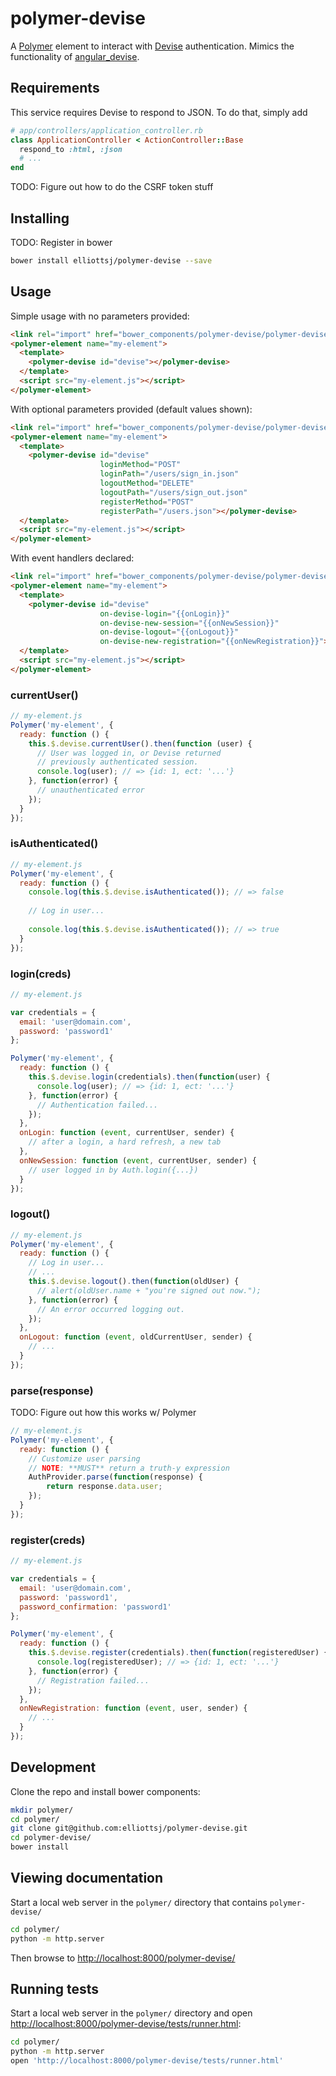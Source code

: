 polymer-devise
==============

A [Polymer][polymer] element to interact with [Devise][devise] authentication. 
Mimics the functionality of [angular_devise][].

## Requirements

This service requires Devise to respond to JSON. To do that, simply add

```ruby
# app/controllers/application_controller.rb
class ApplicationController < ActionController::Base
  respond_to :html, :json
  # ...
end
```

TODO: Figure out how to do the CSRF token stuff

## Installing

TODO: Register in bower

```bash
bower install elliottsj/polymer-devise --save
```

## Usage

Simple usage with no parameters provided:

```html
<link rel="import" href="bower_components/polymer-devise/polymer-devise.html">
<polymer-element name="my-element">
  <template>
    <polymer-devise id="devise"></polymer-devise>
  </template>
  <script src="my-element.js"></script>
</polymer-element>
```

With optional parameters provided (default values shown):

```html
<link rel="import" href="bower_components/polymer-devise/polymer-devise.html">
<polymer-element name="my-element">
  <template>
    <polymer-devise id="devise"
                    loginMethod="POST"
                    loginPath="/users/sign_in.json"
                    logoutMethod="DELETE"
                    logoutPath="/users/sign_out.json"
                    registerMethod="POST"
                    registerPath="/users.json"></polymer-devise>
  </template>
  <script src="my-element.js"></script>
</polymer-element>
```

With event handlers declared:

```html
<link rel="import" href="bower_components/polymer-devise/polymer-devise.html">
<polymer-element name="my-element">
  <template>
    <polymer-devise id="devise"
                    on-devise-login="{{onLogin}}"
                    on-devise-new-session="{{onNewSession}}"
                    on-devise-logout="{{onLogout}}"
                    on-devise-new-registration="{{onNewRegistration}}"></polymer-devise>
  </template>
  <script src="my-element.js"></script>
</polymer-element>
```

### currentUser()

```javascript
// my-element.js
Polymer('my-element', {
  ready: function () {
    this.$.devise.currentUser().then(function (user) {
      // User was logged in, or Devise returned
      // previously authenticated session.
      console.log(user); // => {id: 1, ect: '...'}
    }, function(error) {
      // unauthenticated error
    });
  }
});
```

### isAuthenticated()

```javascript
// my-element.js
Polymer('my-element', {
  ready: function () {
    console.log(this.$.devise.isAuthenticated()); // => false
    
    // Log in user...
    
    console.log(this.$.devise.isAuthenticated()); // => true
  }
});
```

### login(creds)

```javascript
// my-element.js

var credentials = {
  email: 'user@domain.com',
  password: 'password1'
};

Polymer('my-element', {
  ready: function () {
    this.$.devise.login(credentials).then(function(user) {
      console.log(user); // => {id: 1, ect: '...'}
    }, function(error) {
      // Authentication failed...
    });
  },
  onLogin: function (event, currentUser, sender) {
    // after a login, a hard refresh, a new tab
  },
  onNewSession: function (event, currentUser, sender) {
    // user logged in by Auth.login({...})
  }
});
```

### logout()

```javascript
// my-element.js
Polymer('my-element', {
  ready: function () {
    // Log in user...
    // ...
    this.$.devise.logout().then(function(oldUser) {
      // alert(oldUser.name + "you're signed out now.");
    }, function(error) {
      // An error occurred logging out.
    });
  },
  onLogout: function (event, oldCurrentUser, sender) {
    // ...
  }
});
```

### parse(response)

TODO: Figure out how this works w/ Polymer

```javascript
// my-element.js
Polymer('my-element', {
  ready: function () {
    // Customize user parsing
    // NOTE: **MUST** return a truth-y expression
    AuthProvider.parse(function(response) {
        return response.data.user;
    });
  }
});
```

### register(creds)

```javascript
// my-element.js

var credentials = {
  email: 'user@domain.com',
  password: 'password1',
  password_confirmation: 'password1'
};

Polymer('my-element', {
  ready: function () {
    this.$.devise.register(credentials).then(function(registeredUser) {
      console.log(registeredUser); // => {id: 1, ect: '...'}
    }, function(error) {
      // Registration failed...
    });
  },
  onNewRegistration: function (event, user, sender) {
    // ...
  }
});
```

## Development

Clone the repo and install bower components:

```bash
mkdir polymer/
cd polymer/
git clone git@github.com:elliottsj/polymer-devise.git
cd polymer-devise/
bower install
```

## Viewing documentation

Start a local web server in the `polymer/` directory that contains `polymer-devise/`

```bash
cd polymer/
python -m http.server
```

Then browse to <http://localhost:8000/polymer-devise/>

## Running tests

Start a local web server in the `polymer/` directory and open <http://localhost:8000/polymer-devise/tests/runner.html>:

```bash
cd polymer/
python -m http.server
open 'http://localhost:8000/polymer-devise/tests/runner.html'
```


[polymer]:        http://www.polymer-project.org/
[devise]:         https://github.com/plataformatec/devise
[angular_devise]: https://github.com/cloudspace/angular_devise
